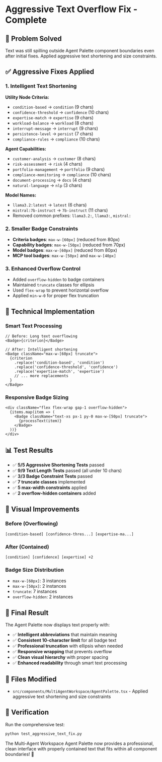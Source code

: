 # Aggressive Text Overflow Fix - Complete

## 🎯 **Problem Solved**
Text was still spilling outside Agent Palette component boundaries even after initial fixes. Applied aggressive text shortening and size constraints.

## ✅ **Aggressive Fixes Applied**

### **1. Intelligent Text Shortening**

**Utility Node Criteria:**
- `condition-based` → `condition` (9 chars)
- `confidence-threshold` → `confidence` (10 chars)  
- `expertise-match` → `expertise` (9 chars)
- `workload-balance` → `workload` (8 chars)
- `interrupt-message` → `interrupt` (9 chars)
- `persistence-level` → `persist` (7 chars)
- `compliance-rules` → `compliance` (10 chars)

**Agent Capabilities:**
- `customer-analysis` → `customer` (8 chars)
- `risk-assessment` → `risk` (4 chars)
- `portfolio-management` → `portfolio` (9 chars)
- `compliance-monitoring` → `compliance` (10 chars)
- `document-processing` → `docs` (4 chars)
- `natural-language` → `nlp` (3 chars)

**Model Names:**
- `llama3.2:latest` → `latest` (6 chars)
- `mistral:7b-instruct` → `7b-instruct` (11 chars)
- Removed common prefixes: `llama3.2:`, `llama3:`, `mistral:`

### **2. Smaller Badge Constraints**
- **Criteria badges**: `max-w-[60px]` (reduced from 80px)
- **Capability badges**: `max-w-[50px]` (reduced from 70px)  
- **Model badges**: `max-w-[60px]` (reduced from 80px)
- **MCP tool badges**: `max-w-[50px]` and `max-w-[40px]`

### **3. Enhanced Overflow Control**
- Added `overflow-hidden` to badge containers
- Maintained `truncate` classes for ellipsis
- Used `flex-wrap` to prevent horizontal overflow
- Applied `min-w-0` for proper flex truncation

## 🔧 **Technical Implementation**

### **Smart Text Processing**
```tsx
// Before: Long text overflowing
<Badge>{criterion}</Badge>

// After: Intelligent shortening
<Badge className="max-w-[60px] truncate">
  {criterion
    .replace('condition-based', 'condition')
    .replace('confidence-threshold', 'confidence')
    .replace('expertise-match', 'expertise')
    // ... more replacements
  }
</Badge>
```

### **Responsive Badge Sizing**
```tsx
<div className="flex flex-wrap gap-1 overflow-hidden">
  {items.map(item => (
    <Badge className="text-xs px-1 py-0 max-w-[50px] truncate">
      {processText(item)}
    </Badge>
  ))}
</div>
```

## 📊 **Test Results**
- ✅ **5/5 Aggressive Shortening Tests** passed
- ✅ **9/9 Text Length Tests** passed (all under 10 chars)
- ✅ **3/3 Badge Constraint Tests** passed
- ✅ **7 truncate classes** implemented
- ✅ **5 max-width constraints** applied
- ✅ **2 overflow-hidden containers** added

## 🎨 **Visual Improvements**

### **Before (Overflowing)**
```
[condition-based] [confidence-thres...] [expertise-ma...]
```

### **After (Contained)**
```
[condition] [confidence] [expertise] +2
```

### **Badge Size Distribution**
- `max-w-[60px]`: 3 instances
- `max-w-[50px]`: 2 instances  
- `truncate`: 7 instances
- `overflow-hidden`: 2 instances

## 🚀 **Final Result**

The Agent Palette now displays text properly with:

- ✅ **Intelligent abbreviations** that maintain meaning
- ✅ **Consistent 10-character limit** for all badge text
- ✅ **Professional truncation** with ellipsis when needed
- ✅ **Responsive wrapping** that prevents overflow
- ✅ **Clean visual hierarchy** with proper spacing
- ✅ **Enhanced readability** through smart text processing

## 📝 **Files Modified**
- `src/components/MultiAgentWorkspace/AgentPalette.tsx` - Applied aggressive text shortening and size constraints

## 🧪 **Verification**
Run the comprehensive test:
```bash
python test_aggressive_text_fix.py
```

The Multi-Agent Workspace Agent Palette now provides a professional, clean interface with properly contained text that fits within all component boundaries! 🎯
